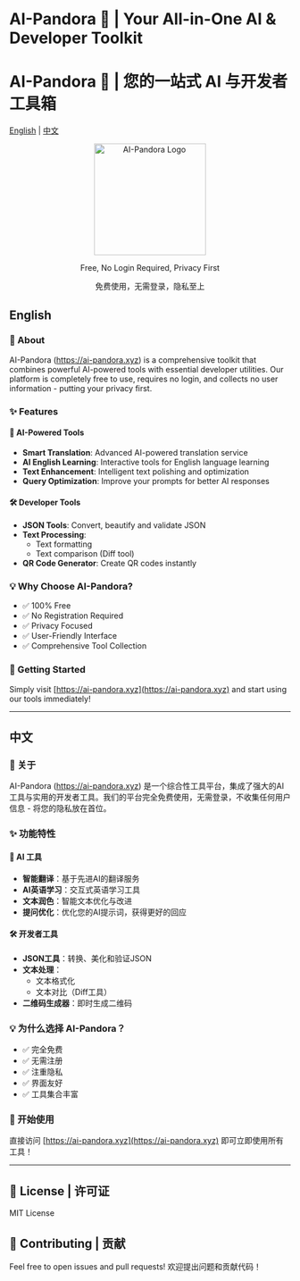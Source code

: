 # AI-Pandora 🎯 | Your All-in-One AI & Developer Toolkit
# AI-Pandora 🎯 | 您的一站式 AI 与开发者工具箱

[English](#english) | [中文](#中文)

<div align="center">
  <a href="https://ai-pandora.xyz">
    <img src="[logo-url]" alt="AI-Pandora Logo" width="200"/>
  </a>
  
  <p>Free, No Login Required, Privacy First</p>
  <p>免费使用，无需登录，隐私至上</p>
</div>

## English

### 🌟 About
AI-Pandora (https://ai-pandora.xyz) is a comprehensive toolkit that combines powerful AI-powered tools with essential developer utilities. Our platform is completely free to use, requires no login, and collects no user information - putting your privacy first.

### ✨ Features

#### 🤖 AI-Powered Tools
- **Smart Translation**: Advanced AI-powered translation service
- **AI English Learning**: Interactive tools for English language learning
- **Text Enhancement**: Intelligent text polishing and optimization
- **Query Optimization**: Improve your prompts for better AI responses

#### 🛠️ Developer Tools
- **JSON Tools**: Convert, beautify and validate JSON
- **Text Processing**: 
  - Text formatting
  - Text comparison (Diff tool)
- **QR Code Generator**: Create QR codes instantly

### 💡 Why Choose AI-Pandora?
- ✅ 100% Free
- ✅ No Registration Required
- ✅ Privacy Focused
- ✅ User-Friendly Interface
- ✅ Comprehensive Tool Collection

### 🚀 Getting Started
Simply visit [https://ai-pandora.xyz](https://ai-pandora.xyz) and start using our tools immediately!

---

## 中文

### 🌟 关于
AI-Pandora (https://ai-pandora.xyz) 是一个综合性工具平台，集成了强大的AI工具与实用的开发者工具。我们的平台完全免费使用，无需登录，不收集任何用户信息 - 将您的隐私放在首位。

### ✨ 功能特性

#### 🤖 AI 工具
- **智能翻译**：基于先进AI的翻译服务
- **AI英语学习**：交互式英语学习工具
- **文本润色**：智能文本优化与改进
- **提问优化**：优化您的AI提示词，获得更好的回应

#### 🛠️ 开发者工具
- **JSON工具**：转换、美化和验证JSON
- **文本处理**：
  - 文本格式化
  - 文本对比（Diff工具）
- **二维码生成器**：即时生成二维码

### 💡 为什么选择 AI-Pandora？
- ✅ 完全免费
- ✅ 无需注册
- ✅ 注重隐私
- ✅ 界面友好
- ✅ 工具集合丰富

### 🚀 开始使用
直接访问 [https://ai-pandora.xyz](https://ai-pandora.xyz) 即可立即使用所有工具！

---

## 📝 License | 许可证
MIT License

## 🤝 Contributing | 贡献
Feel free to open issues and pull requests!
欢迎提出问题和贡献代码！

